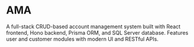 # AMA
A full-stack CRUD-based account management system built with React frontend, Hono backend, Prisma ORM, and SQL Server database. Features user and customer modules with modern UI and RESTful APIs.
